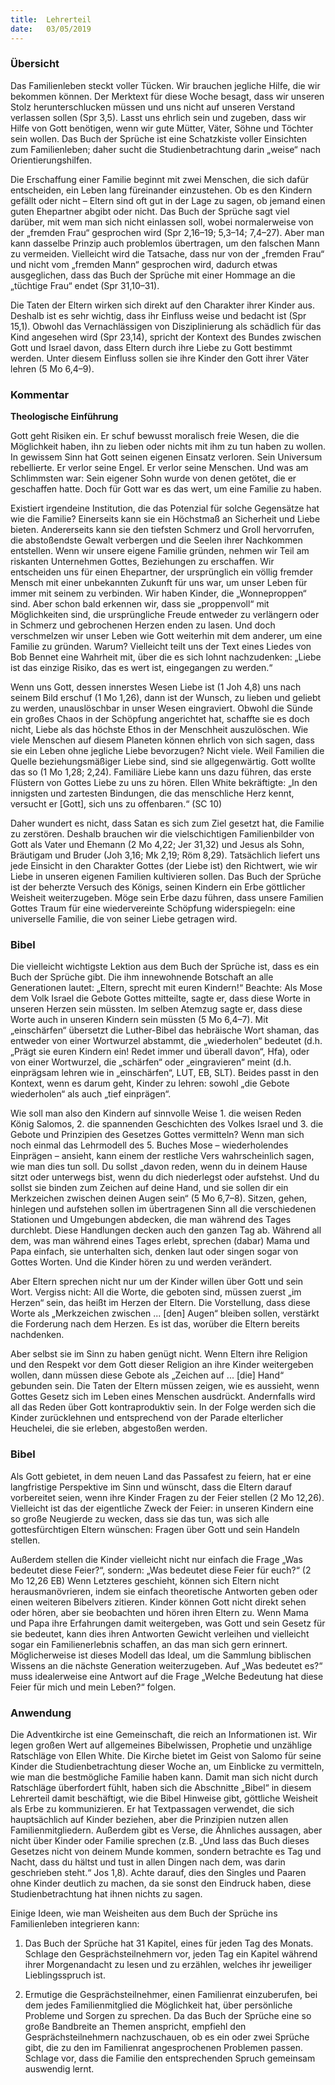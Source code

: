 ```yaml
---
title:  Lehrerteil
date:   03/05/2019
---
```


### Übersicht


Das Familienleben steckt voller Tücken. Wir brauchen jegliche Hilfe, die wir bekommen können. Der Merktext für diese Woche besagt, dass wir unseren Stolz herunterschlucken müssen und uns nicht auf unseren Verstand verlassen sollen (Spr 3,5). Lasst uns ehrlich sein und zugeben, dass wir Hilfe von Gott benötigen, wenn wir gute Mütter, Väter, Söhne und Töchter sein wollen. Das Buch der Sprüche ist eine Schatzkiste voller Einsichten zum Familienleben; daher sucht die Studienbetrachtung darin „weise“ nach Orientierungshilfen.

Die Erschaffung einer Familie beginnt mit zwei Menschen, die sich dafür entscheiden, ein Leben lang füreinander einzustehen. Ob es den Kindern gefällt oder nicht – Eltern sind oft gut in der Lage zu sagen, ob jemand einen guten Ehepartner abgibt oder nicht. Das Buch der Sprüche sagt viel darüber, mit wem man sich nicht einlassen soll, wobei normalerweise von der „fremden Frau“ gesprochen wird (Spr 2,16–19; 5,3–14; 7,4–27). Aber man kann dasselbe Prinzip auch problemlos übertragen, um den falschen Mann zu vermeiden. Vielleicht wird die Tatsache, dass nur von der „fremden Frau“ und nicht vom „fremden Mann“ gesprochen wird, dadurch etwas ausgeglichen, dass das Buch der Sprüche mit einer Hommage an die „tüchtige Frau“ endet (Spr 31,10–31).

Die Taten der Eltern wirken sich direkt auf den Charakter ihrer Kinder aus. Deshalb ist es sehr wichtig, dass ihr Einfluss weise und bedacht ist (Spr 15,1). Obwohl das Vernachlässigen von Disziplinierung als schädlich für das Kind angesehen wird (Spr 23,14), spricht der Kontext des Bundes zwischen Gott und Israel davon, dass Eltern durch ihre Liebe zu Gott bestimmt werden. Unter diesem Einfluss sollen sie ihre Kinder den Gott ihrer Väter lehren (5 Mo 6,4–9).

### Kommentar

**Theologische Einführung**

Gott geht Risiken ein. Er schuf bewusst moralisch freie Wesen, die die Möglichkeit haben, ihn zu lieben oder nichts mit ihm zu tun haben zu wollen. In gewissem Sinn hat Gott seinen eigenen Einsatz verloren. Sein Universum rebellierte. Er verlor seine Engel. Er verlor seine Menschen. Und was am Schlimmsten war: Sein eigener Sohn wurde von denen getötet, die er geschaffen hatte. Doch für Gott war es das wert, um eine Familie zu haben.

Existiert irgendeine Institution, die das Potenzial für solche Gegensätze hat wie die Familie? Einerseits kann sie ein Höchstmaß an Sicherheit und Liebe bieten. Andererseits kann sie den tiefsten Schmerz und Groll hervorrufen, die abstoßendste Gewalt verbergen und die Seelen ihrer Nachkommen entstellen. Wenn wir unsere eigene Familie gründen, nehmen wir Teil am riskanten Unternehmen Gottes, Beziehungen zu erschaffen. Wir entscheiden uns für einen Ehepartner, der ursprünglich ein völlig fremder Mensch mit einer unbekannten Zukunft für uns war, um unser Leben für immer mit seinem zu verbinden. Wir haben Kinder, die „Wonneproppen“ sind. Aber schon bald erkennen wir, dass sie „proppenvoll“ mit Möglichkeiten sind, die ursprüngliche Freude entweder zu verlängern oder in Schmerz und gebrochenen Herzen enden zu lasen. Und doch verschmelzen wir unser Leben wie Gott weiterhin mit dem anderer, um eine Familie zu gründen. Warum? Vielleicht teilt uns der Text eines Liedes von Bob Bennet eine Wahrheit mit, über die es sich lohnt nachzudenken: „Liebe ist das einzige Risiko, das es wert ist, eingegangen zu werden.“

Wenn uns Gott, dessen innerstes Wesen Liebe ist (1 Joh 4,8) uns nach seinem Bild erschuf (1 Mo 1,26), dann ist der Wunsch, zu lieben und geliebt zu werden, unauslöschbar in unser Wesen eingraviert. Obwohl die Sünde ein großes Chaos in der Schöpfung angerichtet hat, schaffte sie es doch nicht, Liebe als das höchste Ethos in der Menschheit auszulöschen. Wie viele Menschen auf diesem Planeten können ehrlich von sich sagen, dass sie ein Leben ohne jegliche Liebe bevorzugen? Nicht viele. Weil Familien die Quelle beziehungsmäßiger Liebe sind, sind sie allgegenwärtig. Gott wollte das so (1 Mo 1,28; 2,24). Familiäre Liebe kann uns dazu führen, das erste Flüstern von Gottes Liebe zu uns zu hören. Ellen White bekräftigte: „In den innigsten und zartesten Bindungen, die das menschliche Herz kennt, versucht er [Gott], sich uns zu offenbaren.“ (SC 10)

Daher wundert es nicht, dass Satan es sich zum Ziel gesetzt hat, die Familie zu zerstören. Deshalb brauchen wir die vielschichtigen Familienbilder von Gott als Vater und Ehemann (2 Mo 4,22; Jer 31,32) und Jesus als Sohn, Bräutigam und Bruder (Joh 3,16; Mk 2,19; Röm 8,29). Tatsächlich liefert uns jede Einsicht in den Charakter Gottes (der Liebe ist) den Richtwert, wie wir Liebe in unseren eigenen Familien kultivieren sollen. Das Buch der Sprüche ist der beherzte Versuch des Königs, seinen Kindern ein Erbe göttlicher Weisheit weiterzugeben. Möge sein Erbe dazu führen, dass unsere Familien Gottes Traum für eine wiedervereinte Schöpfung widerspiegeln: eine universelle Familie, die von seiner Liebe getragen wird.

### Bibel

Die vielleicht wichtigste Lektion aus dem Buch der Sprüche ist, dass es ein Buch der Sprüche gibt. Die ihm innewohnende Botschaft an alle Generationen lautet: „Eltern, sprecht mit euren Kindern!“ Beachte: Als Mose dem Volk Israel die Gebote Gottes mitteilte, sagte er, dass diese Worte in unseren Herzen sein müssten. Im selben Atemzug sagte er, dass diese Worte auch in unseren Kindern sein müssten (5 Mo 6,4–7). Mit „einschärfen“ übersetzt die Luther-Bibel das hebräische Wort shaman, das entweder von einer Wortwurzel abstammt, die „wiederholen“ bedeutet (d.h. „Prägt sie euren Kindern ein! Redet immer und überall davon“, Hfa), oder von einer Wortwurzel, die „schärfen“ oder „eingravieren“ meint (d.h. einprägsam lehren wie in „einschärfen“, LUT, EB, SLT). Beides passt in den Kontext, wenn es darum geht, Kinder zu lehren: sowohl „die Gebote wiederholen“ als auch „tief einprägen“.

Wie soll man also den Kindern auf sinnvolle Weise 1. die weisen Reden König Salomos, 2. die spannenden Geschichten des Volkes Israel und 3. die Gebote und Prinzipien des Gesetzes Gottes vermitteln? Wenn man sich noch einmal das Lehrmodell des 5. Buches Mose – wiederholendes Einprägen – ansieht, kann einem der restliche Vers wahrscheinlich sagen, wie man dies tun soll. Du sollst „davon reden, wenn du in deinem Hause sitzt oder unterwegs bist, wenn du dich niederlegst oder aufstehst. Und du sollst sie binden zum Zeichen auf deine Hand, und sie sollen dir ein Merkzeichen zwischen deinen Augen sein“ (5 Mo 6,7–8). Sitzen, gehen, hinlegen und aufstehen sollen im übertragenen Sinn all die verschiedenen Stationen und Umgebungen abdecken, die man während des Tages durchlebt. Diese Handlungen decken auch den ganzen Tag ab. Während all dem, was man während eines Tages erlebt, sprechen (dabar) Mama und Papa einfach, sie unterhalten sich, denken laut oder singen sogar von Gottes Worten. Und die Kinder hören zu und werden verändert.

Aber Eltern sprechen nicht nur um der Kinder willen über Gott und sein Wort. Vergiss nicht: All die Worte, die geboten sind, müssen zuerst „im Herzen“ sein, das heißt im Herzen der Eltern. Die Vorstellung, dass diese Worte als „Merkzeichen zwischen ... [den] Augen“ bleiben sollen, verstärkt die Forderung nach dem Herzen. Es ist das, worüber die Eltern bereits nachdenken.

Aber selbst sie im Sinn zu haben genügt nicht. Wenn Eltern ihre Religion und den Respekt vor dem Gott dieser Religion an ihre Kinder weitergeben wollen, dann müssen diese Gebote als „Zeichen auf ... [die] Hand“ gebunden sein. Die Taten der Eltern müssen zeigen, wie es aussieht, wenn Gottes Gesetz sich im Leben eines Menschen ausdrückt. Andernfalls wird all das Reden über Gott kontraproduktiv sein. In der Folge werden sich die Kinder zurücklehnen und entsprechend von der Parade elterlicher Heuchelei, die sie erleben, abgestoßen werden.

### Bibel

Als Gott gebietet, in dem neuen Land das Passafest zu feiern, hat er eine langfristige Perspektive im Sinn und wünscht, dass die Eltern darauf vorbereitet seien, wenn ihre Kinder Fragen zu der Feier stellen (2 Mo 12,26). Vielleicht ist das der eigentliche Zweck der Feier: in unseren Kindern eine so große Neugierde zu wecken, dass sie das tun, was sich alle gottesfürchtigen Eltern wünschen: Fragen über Gott und sein Handeln stellen.

Außerdem stellen die Kinder vielleicht nicht nur einfach die Frage „Was bedeutet diese Feier?“, sondern: „Was bedeutet diese Feier für euch?“ (2 Mo 12,26 EB) Wenn Letzteres geschieht, können sich Eltern nicht herausmanövrieren, indem sie einfach theoretische Antworten geben oder einen weiteren Bibelvers zitieren. Kinder können Gott nicht direkt sehen oder hören, aber sie beobachten und hören ihren Eltern zu. Wenn Mama und Papa ihre Erfahrungen damit weitergeben, was Gott und sein Gesetz für sie bedeutet, kann dies ihren Antworten Gewicht verleihen und vielleicht sogar ein Familienerlebnis schaffen, an das man sich gern erinnert. Möglicherweise ist dieses Modell das Ideal, um die Sammlung biblischen Wissens an die nächste Generation weiterzugeben. Auf „Was bedeutet es?“ muss idealerweise eine Antwort auf die Frage „Welche Bedeutung hat diese Feier für mich und mein Leben?“ folgen.

### Anwendung

Die Adventkirche ist eine Gemeinschaft, die reich an Informationen ist. Wir legen großen Wert auf allgemeines Bibelwissen, Prophetie und unzählige Ratschläge von Ellen White. Die Kirche bietet im Geist von Salomo für seine Kinder die Studienbetrachtung dieser Woche an, um Einblicke zu vermitteln, wie man die bestmögliche Familie haben kann. Damit man sich nicht durch Ratschläge überfordert fühlt, haben sich die Abschnitte „Bibel“ in diesem Lehrerteil damit beschäftigt, wie die Bibel Hinweise gibt, göttliche Weisheit als Erbe zu kommunizieren. Er hat Textpassagen verwendet, die sich hauptsächlich auf Kinder beziehen, aber die Prinzipien nutzen allen Familienmitgliedern. Außerdem gibt es Verse, die Ähnliches aussagen, aber nicht über Kinder oder Familie sprechen (z.B. „Und lass das Buch dieses Gesetzes nicht von deinem Munde kommen, sondern betrachte es Tag und Nacht, dass du hältst und tust in allen Dingen nach dem, was darin geschrieben steht.“ Jos 1,8). Achte darauf, dies den Singles und Paaren ohne Kinder deutlich zu machen, da sie sonst den Eindruck haben, diese Studienbetrachtung hat ihnen nichts zu sagen.

Einige Ideen, wie man Weisheiten aus dem Buch der Sprüche ins Familienleben integrieren kann:

1. Das Buch der Sprüche hat 31 Kapitel, eines für jeden Tag des Monats. Schlage den Gesprächsteilnehmern vor, jeden Tag ein Kapitel während ihrer Morgenandacht zu lesen
und zu erzählen, welches ihr jeweiliger Lieblingsspruch ist.

2. Ermutige die Gesprächsteilnehmer, einen Familienrat einzuberufen, bei dem jedes
Familienmitglied die Möglichkeit hat, über persönliche Probleme und Sorgen zu sprechen. Da das Buch der Sprüche eine so große Bandbreite an Themen anspricht, empfiehl den Gesprächsteilnehmern nachzuschauen, ob es ein oder zwei Sprüche gibt, die zu den im Familienrat angesprochenen Problemen passen. Schlage vor, dass die Familie den entsprechenden Spruch gemeinsam auswendig lernt.
